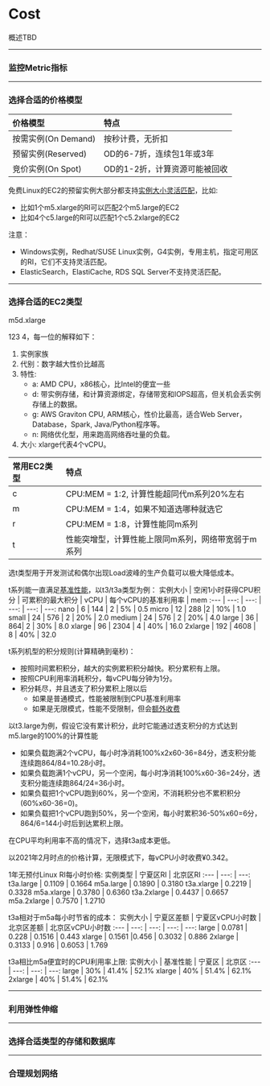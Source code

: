# Cost
概述TBD

---
### 监控Metric指标

---
### 选择合适的价格模型
价格模型 | 特点
:-- | :--
按需实例(On Demand) | 按秒计费，无折扣
预留实例(Reserved) | OD的6-7折，连续包1年或3年
竞价实例(On Spot) | OD的1-2折，计算资源可能被回收

免费Linux的EC2的预留实例大部分都支持[实例大小灵活匹配](https://docs.aws.amazon.com/whitepapers/latest/cost-optimization-reservation-models/maximizing-utilization-with-size-flexibility-in-regional-reserved-instances.html)，比如:

* 比如1个m5.xlarge的RI可以匹配2个m5.large的EC2
* 比如4个c5.large的RI可以匹配1个c5.2xlarge的EC2

注意：
* Windows实例，Redhat/SUSE Linux实例，G4实例，专用主机，指定可用区的RI，它们不支持灵活匹配。
* ElasticSearch，ElastiCache, RDS SQL Server不支持灵活匹配。

---
### 选择合适的EC2类型
m5d.xlarge

123 4，每一位的解释如下：
1. 实例家族
2. 代别：数字越大性价比越高
3. 特性:
    * a: AMD CPU，x86核心，比Intel的便宜一些
    * d: 带实例存储，和计算资源绑定，存储带宽和IOPS超高，但关机会丢实例存储上的数据。
    * g: AWS Graviton CPU, ARM核心，性价比最高，适合Web Server，Database，Spark, Java/Python程序等。
    * n: 网络优化型，用来跑高网络吞吐量的负载。
4. 大小: xlarge代表4个vCPU。

常用EC2类型 | 特点
:--- | :---
c | CPU:MEM = 1:2, 计算性能超同代m系列20%左右
m | CPU:MEM = 1:4，如果不知道选哪种就选它
r | CPU:MEM = 1:8，计算性能同m系列
t | 性能突增型，计算性能上限同m系列，网络带宽弱于m系列

选t类型用于开发测试和偶尔出现Load波峰的生产负载可以极大降低成本。

t系列能一直满足[基准性能](https://docs.aws.amazon.com/zh_cn/AWSEC2/latest/UserGuide/burstable-credits-baseline-concepts.html)，以t3/t3a类型为例：
实例大小 | 空闲1小时获得CPU积分 | 可累积的最大积分 | vCPU | 每个vCPU的基准利用率 | mem
:--- | ---: | ---: | ---: | ---: | ---:
nano | 6 | 144 | 2 | 5% | 0.5
micro | 12 | 288 |2 | 10% | 1.0
small | 24 | 576 | 2 | 20% | 2.0
medium | 24 | 576 | 2 | 20% | 4.0
large | 36 | 864| 2 | 30% | 8.0
xlarge | 96 | 2304 | 4 | 40% | 16.0
2xlarge | 192 | 4608 | 8 | 40% | 32.0

t系列机型的积分规则(计算精确到毫秒)：
* 按照时间累积积分，越大的实例累积积分越快。积分累积有上限。
* 按照CPU利用率消耗积分，每vCPU每分钟为1分。
* 积分耗尽，并且透支了积分累积上限以后
    * 如果是普通模式，性能被限制到CPU基准利用率
    * 如果是无限模式，性能不受限制，但会[额外收费](https://www.amazonaws.cn/ec2/pricing/)

以t3.large为例，假设它没有累计积分，此时它能通过透支积分的方式达到m5.large的100%的计算性能
* 如果负载跑满2个vCPU，每小时净消耗100%x2x60-36=84分，透支积分能连续跑864/84=10.28小时。
* 如果负载跑满1个vCPU，另一个空闲，每小时净消耗100%x60-36=24分，透支积分能连续跑864/24=36小时。
* 如果负载把1个vCPU跑到60%，另一个空闲，不消耗积分也不累积积分(60%x60-36=0)。
* 如果负载把1个vCPU跑到50%，另一个空闲，每小时累积36-50%x60=6分，864/6=144小时后到达累积上限。

在CPU平均利用率不高的情况下，选择t3a成本更低。

以2021年2月时点的价格计算，无限模式下，每vCPU小时收费¥0.342。

1年无预付Linux RI每小时价格:
实例类型 | 宁夏区RI | 北京区RI
:--- | ---: | ---:
t3a.large | 0.1109 | 0.1664
m5a.large | 0.1890 | 0.3180
t3a.xlarge | 0.2219 | 0.3328
m5a.xlarge | 0.3780 | 0.6360
t3a.2xlarge | 0.4437 | 0.6657
m5a.2xlarge | 0.7570 | 1.2710

t3a相对于m5a每小时节省的成本：
实例大小 | 宁夏区差额 | 宁夏区vCPU小时数 | 北京区差额 | 北京区vCPU小时数
:--- | ---: | ---: | ---: | ---:
large | 0.0781 | 0.228 | 0.1516 | 0.443
xlarge | 0.1561 |0.456 | 0.3032 | 0.886
2xlarge | 0.3133 | 0.916 | 0.6053 | 1.769

t3a相比m5a便宜时的CPU利用率上限:
实例大小 | 基准性能 | 宁夏区 | 北京区
:--- | ---: | ---: | ---:
large | 30% | 41.4% | 52.1%
xlarge | 40% | 51.4% | 62.1%
2xlarge | 40% | 51.4% | 62.1%

---
### 利用弹性伸缩

---
### 选择合适类型的存储和数据库

___
### 合理规划网络

